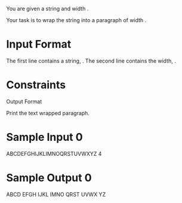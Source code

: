 You are given a string  and width .

Your task is to wrap the string into a paragraph of width .

# Input Format

The first line contains a string, .
The second line contains the width, .

# Constraints
Output Format

Print the text wrapped paragraph.

# Sample Input 0

ABCDEFGHIJKLIMNOQRSTUVWXYZ
4

# Sample Output 0

ABCD
EFGH
IJKL
IMNO
QRST
UVWX
YZ
